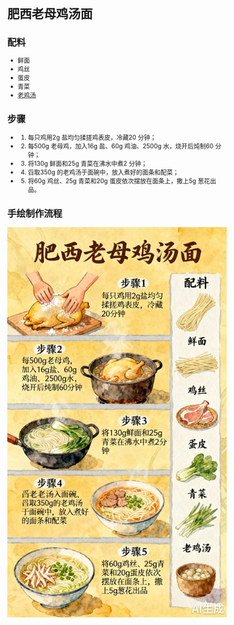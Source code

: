 # 肥西老母鸡汤面

## 配料

- 鲜面
- 鸡丝
- 蛋皮
- 青菜
- [老鸡汤](/汤/老鸡汤.md)

## 步骤

- 1. 每只鸡用2g 盐均匀揉搓鸡表皮，冷藏20 分钟；
- 2. 每500g 老母鸡，加入16g 盐、60g 鸡油、2500g 水，烧开后炖制60 分钟；
- 3. 将130g 鲜面和25g 青菜在沸水中煮2 分钟；
- 4. 舀取350g 的老鸡汤于面碗中，放入煮好的面条和配菜；
- 5. 将60g 鸡丝、25g 青菜和20g 蛋皮依次摆放在面条上，撒上5g 葱花出品。

## 手绘制作流程

![手绘制作流程](../images/主食/肥西老母鸡汤面.jpg)

